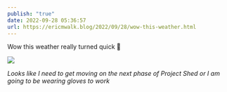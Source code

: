 ```yaml
---
publish: "true"
date: 2022-09-28 05:36:57
url: https://ericmwalk.blog/2022/09/28/wow-this-weather.html
---
```


Wow this weather really turned quick 🥶

![](https://ericmwalk.blog/uploads/2022/6a20487b23.jpg)

*Looks like I need to get moving on the next phase of Project Shed or I am going to be wearing gloves to work*